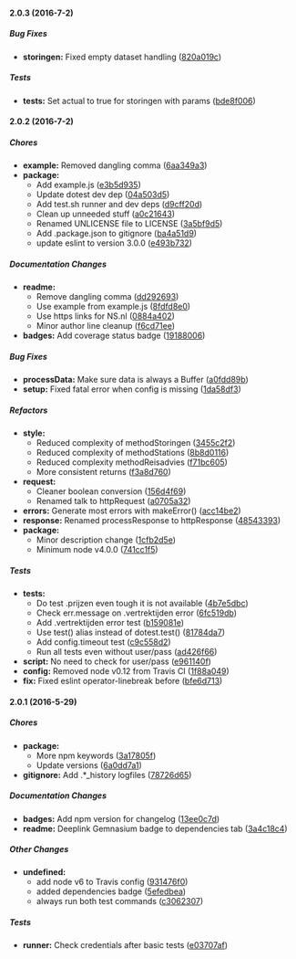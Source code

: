 #### 2.0.3 (2016-7-2)

##### Bug Fixes

* **storingen:** Fixed empty dataset handling ([820a019c](https://github.com/fvdm/nodejs-ns-api/commit/820a019c67da3624ae50f3867384f510506ada20))

##### Tests

* **tests:** Set actual to true for storingen with params ([bde8f006](https://github.com/fvdm/nodejs-ns-api/commit/bde8f006e3c3ba60ba05e3985f194c36af8cd891))

#### 2.0.2 (2016-7-2)

##### Chores

* **example:** Removed dangling comma ([6aa349a3](https://github.com/fvdm/nodejs-ns-api/commit/6aa349a34a5265a5c5fe53ee7e8e241fc83b23b6))
* **package:**
  * Add example.js ([e3b5d935](https://github.com/fvdm/nodejs-ns-api/commit/e3b5d93567a04dce233f5240f5a7fa57b1b326d1))
  * Update dotest dev dep ([04a503d5](https://github.com/fvdm/nodejs-ns-api/commit/04a503d58e621f2fb1097e7d78bf1036ba9638ef))
  * Add test.sh runner and dev deps ([d9cff20d](https://github.com/fvdm/nodejs-ns-api/commit/d9cff20d722217019785020775fb0f79ba442f9a))
  * Clean up unneeded stuff ([a0c21643](https://github.com/fvdm/nodejs-ns-api/commit/a0c216434d70fc3471bbff2fa0bc6efc0f86d35a))
  * Renamed UNLICENSE file to LICENSE ([3a5bf9d5](https://github.com/fvdm/nodejs-ns-api/commit/3a5bf9d55c672ffad917fde54709e40f0207c413))
  * Add .package.json to gitignore ([ba4a51d9](https://github.com/fvdm/nodejs-ns-api/commit/ba4a51d9c21abaaea09eb2a40f3aec0752e6cd1d))
  * update eslint to version 3.0.0 ([e493b732](https://github.com/fvdm/nodejs-ns-api/commit/e493b732b37495de138eea1d0ee48eebd12fa3c3))

##### Documentation Changes

* **readme:**
  * Remove dangling comma ([dd292693](https://github.com/fvdm/nodejs-ns-api/commit/dd292693b51b8afd4c1e81c7521cd6fb98ff5754))
  * Use example from example.js ([8fdfd8e0](https://github.com/fvdm/nodejs-ns-api/commit/8fdfd8e04d37a257374c210dc7510d440fd05036))
  * Use https links for NS.nl ([0884a402](https://github.com/fvdm/nodejs-ns-api/commit/0884a4027673c9bef8889872032320aaf63e75e1))
  * Minor author line cleanup ([f6cd71ee](https://github.com/fvdm/nodejs-ns-api/commit/f6cd71eed8f0f5d7a9360764d0cd9edd20b12a87))
* **badges:** Add coverage status badge ([19188006](https://github.com/fvdm/nodejs-ns-api/commit/19188006caab98eefd1afa5be1941b509d4c3336))

##### Bug Fixes

* **processData:** Make sure data is always a Buffer ([a0fdd89b](https://github.com/fvdm/nodejs-ns-api/commit/a0fdd89b53c4f15028c70567705f2286f9f06195))
* **setup:** Fixed fatal error when config is missing ([1da58df3](https://github.com/fvdm/nodejs-ns-api/commit/1da58df384a7999dd3d2cf394feb24692fedb278))

##### Refactors

* **style:**
  * Reduced complexity of methodStoringen ([3455c2f2](https://github.com/fvdm/nodejs-ns-api/commit/3455c2f24eb4027f0f0c2d8c8ae511564784be68))
  * Reduced complexity of methodStations ([8b8d0116](https://github.com/fvdm/nodejs-ns-api/commit/8b8d011651b878a851d49ed9abadf4d7ad73a7be))
  * Reduced complexity methodReisadvies ([f71bc605](https://github.com/fvdm/nodejs-ns-api/commit/f71bc605f74acfc08269bded164c30ea28cdb90a))
  * More consistent returns ([f3a8d760](https://github.com/fvdm/nodejs-ns-api/commit/f3a8d7605a740a96090443b7b4f450a5b767ea6e))
* **request:**
  * Cleaner boolean conversion ([156d4f69](https://github.com/fvdm/nodejs-ns-api/commit/156d4f69f1ffde6ce45ad81d5e18258de30e0f36))
  * Renamed talk to httpRequest ([a0705a32](https://github.com/fvdm/nodejs-ns-api/commit/a0705a32c74de9eace95441363d8b70f1469bd73))
* **errors:** Generate most errors with makeError() ([acc14be2](https://github.com/fvdm/nodejs-ns-api/commit/acc14be23b7c63cfd938206133b965654c58f27c))
* **response:** Renamed processResponse to httpResponse ([48543393](https://github.com/fvdm/nodejs-ns-api/commit/48543393f0a1be2d217512c9ff825aa62b3cf90f))
* **package:**
  * Minor description change ([1cfb2d5e](https://github.com/fvdm/nodejs-ns-api/commit/1cfb2d5e1061d8222e48d7304b941e62ac623134))
  * Minimum node v4.0.0 ([741cc1f5](https://github.com/fvdm/nodejs-ns-api/commit/741cc1f52050a62876a6109365d5ca1ecba595eb))

##### Tests

* **tests:**
  * Do test .prijzen even tough it is not available ([4b7e5dbc](https://github.com/fvdm/nodejs-ns-api/commit/4b7e5dbcdfdc06b71ce6354bc35b2422d865834b))
  * Check err.message on .vertrektijden error ([6fc519db](https://github.com/fvdm/nodejs-ns-api/commit/6fc519dbab9b240b28fce17286712c843f5d2554))
  * Add .vertrektijden error test ([b159081e](https://github.com/fvdm/nodejs-ns-api/commit/b159081e47a18507eab16b11280cdda4dfd832c2))
  * Use test() alias instead of dotest.test() ([81784da7](https://github.com/fvdm/nodejs-ns-api/commit/81784da7758664730f1ce808dd48a959e6ac1137))
  * Add config.timeout test ([c9c558d2](https://github.com/fvdm/nodejs-ns-api/commit/c9c558d2766c2884a296e4effe8e6e461618327f))
  * Run all tests even without user/pass ([ad426f66](https://github.com/fvdm/nodejs-ns-api/commit/ad426f6652b885545973481b0fb6c5a84499fe7a))
* **script:** No need to check for user/pass ([e961140f](https://github.com/fvdm/nodejs-ns-api/commit/e961140fa77714c93a7dd9dc238d305834a3f682))
* **config:** Removed node v0.12 from Travis CI ([1f88a049](https://github.com/fvdm/nodejs-ns-api/commit/1f88a049ff41e8ba8595986fbb4279103e49416e))
* **fix:** Fixed eslint operator-linebreak before ([bfe6d713](https://github.com/fvdm/nodejs-ns-api/commit/bfe6d71336a65cb3b1ebf0d15d1cb2a6d9c125fe))

#### 2.0.1 (2016-5-29)

##### Chores

* **package:**
  * More npm keywords ([3a17805f](https://github.com/fvdm/nodejs-ns-api/commit/3a17805fc7bc6260f593514f67587a149d463725))
  * Update versions ([6a0dd7a1](https://github.com/fvdm/nodejs-ns-api/commit/6a0dd7a1615ad9b59ebf28ec7ce681b6fc3654d1))
* **gitignore:** Add .*_history logfiles ([78726d65](https://github.com/fvdm/nodejs-ns-api/commit/78726d65fa001fb318c356fd586fb609df7a1467))

##### Documentation Changes

* **badges:** Add npm version for changelog ([13ee0c7d](https://github.com/fvdm/nodejs-ns-api/commit/13ee0c7d995a7f1a8d2e05f498f23f9141fc0818))
* **readme:** Deeplink Gemnasium badge to dependencies tab ([3a4c18c4](https://github.com/fvdm/nodejs-ns-api/commit/3a4c18c4f8ffef12e173dbaeee0fbbaf66e9d902))

##### Other Changes

* **undefined:**
  * add node v6 to Travis config ([931476f0](https://github.com/fvdm/nodejs-ns-api/commit/931476f0aa45276c7f6a9aec5b1a787065b15fd9))
  * added dependencies badge ([5efedbea](https://github.com/fvdm/nodejs-ns-api/commit/5efedbea452ec3699d7b9489f8cd39fd15ab2ebb))
  * always run both test commands ([c3062307](https://github.com/fvdm/nodejs-ns-api/commit/c3062307871c5d54a44ec8c1ccc7aad4fbc8f0db))

##### Tests

* **runner:** Check credentials after basic tests ([e03707af](https://github.com/fvdm/nodejs-ns-api/commit/e03707af4c189171ac662a507ac63ec7bf55fc0f))

